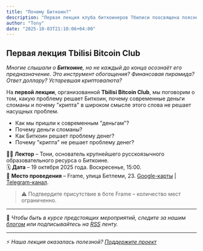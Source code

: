```yaml
---
title: "Почему Биткоин?"
description: "Первая лекция клуба биткоинеров Тбилиси поосвящена пояснению превосходства Биткоина над дургими крипто- и национальными валютами."
author: "Tony"
date: "2025-10-03T21:10:06+04:00"
---
```


## Первая лекция Tbilisi Bitcoin Club

*Многие слышали о **Биткоине**, но не каждый до конца осознаёт его предназначение. Это инструмент обогащения? Финансовая пирамида? Ответ доллару? Устаревшая криптовалюта?*  

На **первой лекции**, организованной **Tbilisi Bitcoin Club**, мы поговорим о том, какую проблему решает Биткоин, почему современные деньги сломаны и почему "крипта" в широком смысле этого слова не решает насущных проблем.

- Как мы пришли к современным "деньгам"?
- Почему деньги сломаны?
- Как Биткоин решает проблему денег?
- Почему "крипта" не решает проблему денег?

👨‍🏫 **Лектор** – Тони, основатель крупнейшего русскоязычного образовательного ресурса о Биткоине.  
🗓️ **Дата** – 19 октября 2025 года. Воскресенье, 15:00.  
📍 **Место проведения** – Frame, улица Бетлеми, 23. [Google-карты](https://maps.app.goo.gl/Jmm9TjDqRYh3Bmey5) | [Telegram-канал](https://t.me/framespb). 
  

> ⚠️ Подтвердите присутствие в боте Frame – количество мест ограниченно. 

---

👀 *Чтобы быть в курсе предстоящих мероприятий, следите за нашим [блогом](/posts) или подписывайтесь на [RSS](/tbmc/index.xml) ленту.*

---

⚡️ *Наша лекция оказалась полезной? [Поддержите проект](/tbmc/pages/support)*